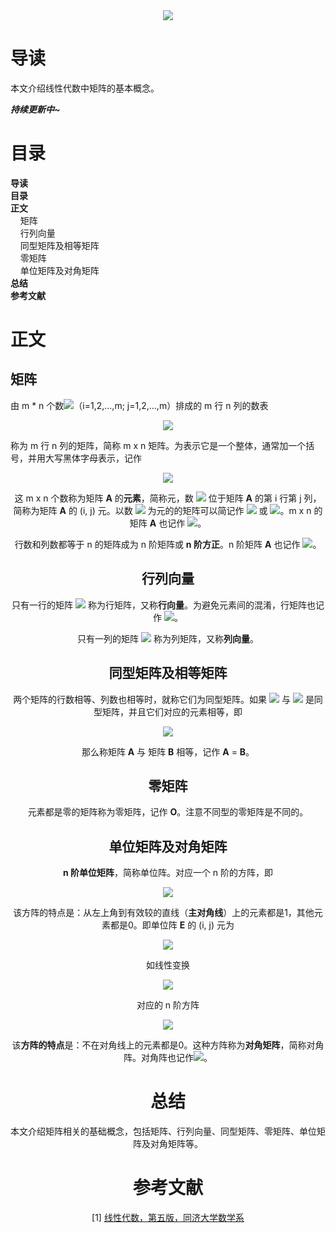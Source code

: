 <div align="center"><img src="https://gitee.com/struggle3014/picBed/raw/master/name_code.png"></div>

# 导读

本文介绍线性代数中矩阵的基本概念。

***持续更新中~***



# 目录

<nav>
<a href='#导读' style='text-decoration:none;font-weight:bolder'>导读</a><br/>
<a href='#目录' style='text-decoration:none;font-weight:bolder'>目录</a><br/>
<a href='#正文' style='text-decoration:none;font-weight:bolder'>正文</a><br/>
&nbsp;&nbsp;&nbsp;&nbsp;<a href='#矩阵' style='text-decoration:none;${border-style}'>矩阵</a><br/>
&nbsp;&nbsp;&nbsp;&nbsp;<a href='#行列向量' style='text-decoration:none;${border-style}'>行列向量</a><br/>
&nbsp;&nbsp;&nbsp;&nbsp;<a href='#同型矩阵及相等矩阵' style='text-decoration:none;${border-style}'>同型矩阵及相等矩阵</a><br/>
&nbsp;&nbsp;&nbsp;&nbsp;<a href='#零矩阵' style='text-decoration:none;${border-style}'>零矩阵</a><br/>
&nbsp;&nbsp;&nbsp;&nbsp;<a href='#单位矩阵及对角矩阵' style='text-decoration:none;${border-style}'>单位矩阵及对角矩阵</a><br/>
<a href='#总结' style='text-decoration:none;font-weight:bolder'>总结</a><br/>
<a href='#参考文献' style='text-decoration:none;font-weight:bolder'>参考文献</a><br/>
</nav>

# 正文

## 矩阵

由 m * n 个数<img src="http://latex.codecogs.com/svg.latex?a_{ij}">（i=1,2,...,m; j=1,2,...,m）排成的 m 行 n 列的数表

<div align="center"><img src="http://latex.codecogs.com/svg.latex?\begin{matrix}a_{11}&a_{12}&\cdots&a_{1n}\\a_{21}&a_{22}&\cdots&a_{2n}\\\vdots&\vdots&\ddots&\vdots\\a_{m1}&a_{m2}&\cdots&a_{mn}\end{matrix}"></div>


称为 m 行 n 列的矩阵，简称 m x n 矩阵。为表示它是一个整体，通常加一个括号，并用大写黑体字母表示，记作
<div align="center"><img src="http://latex.codecogs.com/svg.latex?\mathbf{A} = \begin{bmatrix}a_{11}&a_{12}&\cdots&a_{1n}\\a_{21}&a_{22}&\cdots&a_{2n}\\\vdots&\vdots&\ddots&\vdots\\a_{m1}&a_{m2}&\cdots&a_{mn}\end{bmatrix}"><div>

这 m x n 个数称为矩阵 **A** 的**元素**，简称元，数 <img src="http://latex.codecogs.com/svg.latex?a_{ij}"> 位于矩阵 **A** 的第 i 行第 j 列，简称为矩阵 **A** 的 (i, j) 元。以数 <img src="http://latex.codecogs.com/svg.latex?a_{ij}"> 为元的的矩阵可以简记作 <img src="http://latex.codecogs.com/svg.latex?(a_{ij})"> 或  <img src="http://latex.codecogs.com/svg.latex?(a_{ij})_{m\,\times_{}n}">。m x n 的矩阵 **A** 也记作 <img src="http://latex.codecogs.com/svg.latex?\mathbf{A}_{m\times_{}n}">。

行数和列数都等于 n 的矩阵成为 n 阶矩阵或 **n 阶方正**。n 阶矩阵 **A** 也记作 <img src="http://latex.codecogs.com/svg.latex?\mathbf{A}_{n}">。



## 行列向量

只有一行的矩阵 <img src="http://latex.codecogs.com/svg.latex?\begin{matrix}(a_{11}&a_{12}&\cdots&a_{1n})\end{matrix}"> 称为行矩阵，又称**行向量**。为避免元素间的混淆，行矩阵也记作 <img src="http://latex.codecogs.com/svg.latex?\begin{matrix}a_{1},a_{2},\hdots,a_{n}\end{matrix}">。

只有一列的矩阵 <img src="http://latex.codecogs.com/svg.latex?\mathbf{B}=\begin{bmatrix}b_{1}\\b_{2}\\\vdots\\b_{m}\end{bmatrix}"> 称为列矩阵，又称**列向量**。



## 同型矩阵及相等矩阵

两个矩阵的行数相等、列数也相等时，就称它们为同型矩阵。如果 <img src="http://latex.codecogs.com/svg.latex?\mathbf{A} = (a_{ij})"> 与 <img src="http://latex.codecogs.com/svg.latex?\mathbf{B}=(b_{ij})"> 是同型矩阵，并且它们对应的元素相等，即

<div align="center"><img src="http://latex.codecogs.com/svg.latex?a_{ij} = b_{ij}(i=1,2,\hdots,m;j=1,2,\hdots,n)"></div>

那么称矩阵 **A** 与 矩阵 **B** 相等，记作 **A** = **B**。



## 零矩阵

元素都是零的矩阵称为零矩阵，记作 **O**。注意不同型的零矩阵是不同的。



## 单位矩阵及对角矩阵

**n 阶单位矩阵**，简称单位阵。对应一个 n 阶的方阵，即

<div align="center"><img src="http://latex.codecogs.com/svg.latex?\mathbf{E}=\begin{bmatrix}1&0&\hdots&0 \\0&1&\hdots&0 \\\vdots&\vdots&\ddots&\vdots \\0&0&\hdots&1 \end{bmatrix}"></div>

该方阵的特点是：从左上角到有效较的直线（**主对角线**）上的元素都是1，其他元素都是0。即单位阵 **E** 的 (i, j) 元为 

<div align="center"><img src="http://latex.codecogs.com/svg.latex?\delta_{ij}=\begin{cases}1,when\;i=j\\0,when\;i\neq_{}j\end{cases}"></div>

如线性变换

<div align="center"><img src="http://latex.codecogs.com/svg.latex?\begin{cases}y_{1}=\lambda_{1}x_{1} \\y_{2}=\lambda_{2}x_{2} \\\hdots \\y_{n}=\lambda_{n}x_{n}\end{cases}"></div>

对应的 n 阶方阵

<div align="center"><img src="http://latex.codecogs.com/svg.latex?\mathbf{\Lambda}=\begin{bmatrix}\lambda_{1}&0&\hdots&0 \\0&\lambda_{2}&\hdots&0 \\\vdots&\vdots&\ddots&\vdots \\0&0&\hdots&\lambda_{n}\end{bmatrix}"></div>

该**方阵的特点**是：不在对角线上的元素都是0。这种方阵称为**对角矩阵**，简称对角阵。对角阵也记作<img src="http://latex.codecogs.com/svg.latex?\mathbf{\Lambda} = diag(\lambda_{1},\lambda_{2},\hdots,\lambda_{n})">。



# 总结

本文介绍矩阵相关的基础概念，包括矩阵、行列向量、同型矩阵、零矩阵、单位矩阵及对角矩阵等。



# 参考文献

[1] [线性代数，第五版，同济大学数学系](https://www.99baiduyun.com/baidu/工程数学线性代数(第五版))